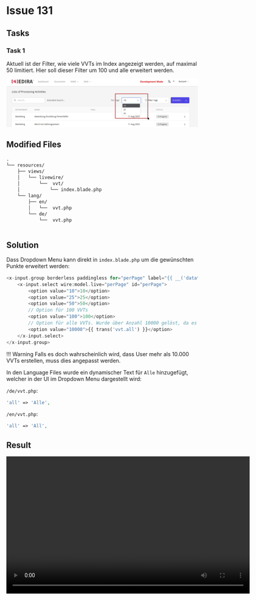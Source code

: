 # Issue 131

## Tasks

### Task 1

Aktuell ist der Filter, wie viele VVTs im Index angezeigt werden, auf maximal 50 limitiert. Hier soll dieser Filter um 100 und alle erweitert werden.

![img](../src/img/1.png)

## Modified Files

```
.
└── resources/
    ├── views/                  
    │   └── livewire/
    │       └──  vvt/
    │           └── index.blade.php  
    └── lang/
        ├── en/                  
        │   └──  vvt.php
        └── de/    
            └──  vvt.php
       
```

## Solution

Dass Dropdown Menu kann direkt in `index.blade.php` um die gewünschten Punkte erweitert werden:

```php
<x-input.group borderless paddingless for="perPage" label="{{ __('datatable.labels.per_page') }}">
    <x-input.select wire:model.live="perPage" id="perPage">
        <option value="10">10</option>
        <option value="25">25</option>
        <option value="50">50</option>
        // Option für 100 VVTs
        <option value="100">100</option>   
        // Option für alle VVTs. Wurde über Anzahl 10000 gelöst, da es unrealistisch ist, dass mehr VVTs erstellt werden.
        <option value="10000">{{ trans('vvt.all') }}</option>   
    </x-input.select>
</x-input.group>

```

!!! Warning
    Falls es doch wahrscheinlich wird, dass User mehr als 10.000 VVTs erstellen, muss dies angepasst werden.

In den Language Files wurde ein dynamischer Text für `Alle` hinzugefügt, welcher in der UI im Dropdown Menu dargestellt wird:

`/de/vvt.php`:

```php
'all' => 'Alle',
```

`/en/vvt.php`:

```php
'all' => 'All',
```

## Result

<video width="640" height="360" controls>
    <source src="../src/img/1.mp4" type="video/mp4">
    Your browser does not support the video tag.
</video>